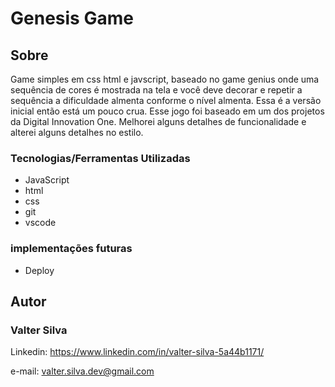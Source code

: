 # Genesis Game

## Sobre

Game simples em css html e javscript, baseado no game genius onde 
uma sequência de cores é mostrada na tela e você deve decorar e repetir a sequência
a dificuldade almenta conforme o nível almenta.
Essa é a versão inicial então está um pouco crua.
Esse jogo foi baseado em um dos projetos da Digital Innovation One.
Melhorei alguns detalhes de funcionalidade e alterei alguns detalhes no estilo.

### Tecnologias/Ferramentas Utilizadas

- JavaScript
- html
- css
- git
- vscode

### implementações futuras

- Deploy

## Autor

### Valter Silva

Linkedin:
<https://www.linkedin.com/in/valter-silva-5a44b1171/>

e-mail: valter.silva.dev@gmail.com